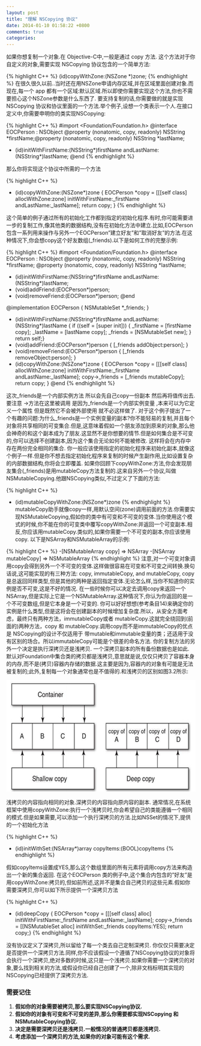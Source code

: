 ```yaml
---
layout: post
title: "理解 NSCopying 协议"
date: 2014-01-10 01:58:22 +0800
comments: true
categories: 
---
```


<!-- more -->

如果你想复制一个对象.在 Objective-C中,一般是通过 copy 方法. 这个方法对于你自定义的对象,需要实现 NSCopying 协议包含的一个简单方法:

{% highlight C++ %}
(id)copyWithZone:(NSZone *)zone;
{% endhighlight %}
在很久很久以前..当时还在用NSZone申请内存区域,并在区域里面创建对象.而现在,每一个 app 都有一个区域:默认区域.所以即使你需要实现这个方法,你也不需要担心这个NSZone参数是什么东西了.
要支持复制的话,你需要做的就是实现NSCopying 协议和协议里面的一个方法.举个例子,设想一个类表示一个人.在接口定义中,你需要申明你的类实现NSCopying:

{% highlight C++ %}
#import <Foundation/Foundation.h>
@interface EOCPerson : NSObject <NSCopying>
@property (nonatomic, copy, readonly) NSString *firstName;@property (nonatomic, copy, readonly) NSString *lastName;
- (id)initWithFirstName:(NSString*)firstName
 andLastName:(NSString*)lastName;
@end
{% endhighlight %}

那么你将实现这个协议中所需的一个方法

{% highlight C++ %}
- (id)copyWithZone:(NSZone*)zone {
 EOCPerson *copy = [[[self class] allocWithZone:zone]
 initWithFirstName:_firstName
 andLastName:_lastName];
 return copy;
}
{% endhighlight %}

这个简单的例子通过所有的初始化工作都到指定的初始化程序.有时,你可能需要进一步的复制工作,像其他类的数据结构,没有在初始化方法中建立.比如,EOCPerson包含一系列用来操作与另外一个EOCPerson”建立好友”和”取消好友”的方法.在这种情况下,你会想copy这个好友数组(_friends).以下是如何工作的完整示例:

{% highlight C++ %}
#import <Foundation/Foundation.h>
@interface EOCPerson : NSObject <NSCopying>
@property (nonatomic, copy, readonly) NSString *firstName;
@property (nonatomic, copy, readonly) NSString *lastName;
- (id)initWithFirstName:(NSString*)firstName
 andLastName:(NSString*)lastName;
- (void)addFriend:(EOCPerson*)person;
- (void)removeFriend:(EOCPerson*)person;
@end


@implementation EOCPerson {
 NSMutableSet *_friends;
}
- (id)initWithFirstName:(NSString*)firstName
 andLastName:(NSString*)lastName {
 if ((self = [super init])) {
 _firstName = [firstName copy];
 _lastName = [lastName copy];
 _friends = [NSMutableSet new];
 }
 return self;}
- (void)addFriend:(EOCPerson*)person {
 [_friends addObject:person];
}
- (void)removeFriend:(EOCPerson*)person {
 [_friends removeObject:person];
}
- (id)copyWithZone:(NSZone*)zone {
 EOCPerson *copy = [[[self class] allocWithZone:zone]
 initWithFirstName:_firstName
 andLastName:_lastName];
 copy->_friends = [_friends mutableCopy];
 return copy;
}
@end
{% endhighlight %}

这次\_friends是一个内部实例方法 所以会先自己copy一份副本 然后再将值传出去.要注意 ->方法在这里被调用 是因为\_friends是一个内部实例变量 ,本来可以为它定义一个属性 但是既然它不会被外部使用 就不必这样做了.
对于这个例子提出了一个有趣的问题:为什么\_friends是一个实例变量的副本?你不能轻易的复制,并且每个对象将共享相同的可变集合.但是,这意味着假如一个朋友添加到原来的对象,那么他会神奇的和这个副本成为了朋友.这显然不是你想要的情节.但是如何集合是不可变的,你可以选择不创建副本,因为这个集合无论如何不能被修改. 这样将会在内存中存在两份完全相同的集合.
你一般应该使用指定的初始化程序来初始化副本,就像这个例子一样.但是你不想去指定初始化程序来复制的时候产生副作用,比如设置复杂的内部数据结构,你将会立即覆盖.
如果你回顾下copyWithZone:方法,你会发现朋友集合(_friends)是用mutableCopy方法复制的.这来自另外一个协议,叫做NSMutableCopying.他跟NSCopying类似,不过定义了下面的方法:

{% highlight C++ %}
- (id)mutableCopyWithZone:(NSZone*)zone
{% endhighlight %}
mutableCopy助手就像copy一样,用默认空间(zone)调用前面的方法.你需要实现NSMutableCopying,假如你的类中有可变和不可变的变体.当你使用这个模式的时候,你不能在你的可变类中覆写copyWithZone:并返回一个可变副本.相反,你应该用mutableCopy.类似的,如果你需要一个不可变的副本,你应该使用copy.
以下是NSArray和NSMutableArray的示例:

{% highlight C++ %}
-[NSMutableArray copy] => NSArray
-[NSArray mutableCopy] => NSMutableArray
{% endhighlight %}
注意,对一个可变对象调用copy会得到另外一个不可变的变体.这样做很容易在可变和不可变之间转换.换句话说,这可能实现的有三种方法: copy, immutableCopy, and mutableCopy, copy是总返回同样类型,但是其他的两种是返回指定变体.无论怎么样,当你不知道你的实例是否不可变,这是不好的情况. 在一些时候你可以决定去调用copy来返回一个NSArray,但是实际上它是一个NSMutableArray.这种情况下,你认为你返回的是一个不可变数组,但是它本身是一个可变的.
你可以好好想想(参考条目14)来确定你的实例是什么类型,但是这将会在创建副本的时候增加复杂度.所以，从安全方面考虑，最终只有两种方法，immutableCopy或者 mutableCopy.这就完全绕回到(前面的)两种方法，copy 和 mutableCopy.调用copy而不是immutableCopy的优点是 NSCopying的设计不仅适用于  带mutable和immutable变量的类；还适用于没有区别的场合。所以immutableCopy可能是个很差的命名方法.
你的复制方法的另外一个决定是执行深拷贝还是浅拷贝. 一个深拷贝副本的所有备份数据也是如此. 默认对Foundation中集合类的拷贝都是浅拷贝,意思就是说,仅仅只拷贝了容器本身的内存,而不是(拷贝)容器内存储的数据.这主要是因为,容器内的对象有可能是无法被复制的;此外,复制每一个对象通常也是不值得的.和浅拷贝的区别如图3.2所示:

!["图示3.2 [浅拷贝 与 深拷贝]"](/images/20140110_4.png)

浅拷贝的内容指向相同的对象.深拷贝的内容指向原内容的副本.
通常情况,在系统框架中使用copyWithZone:执行一个浅拷贝时,你会希望自己的类能遵循一个相同的模式.但是如果需要,可以添加一个执行深拷贝的方法.比如NSSet的情况下,提供的一个初始化方法

{% highlight C++ %}
- (id)initWithSet:(NSArray*)array copyItems:(BOOL)copyItems
{% endhighlight %}

假如copyItems设置成YES,那么这个数组里面的所有元素将调用copy方法来构造出一个新的集合返回.
在这个EOCPerson 类的例子中,这个集合内包含的”好友”是用copyWithZone:拷贝的,但如前所述,这并不是集合自己拷贝的这些元素.假如你需要深拷贝,你可以如下所示提供一个深拷贝方法

{% highlight C++ %}
- (id)deepCopy {
 EOCPerson *copy = [[[self class] alloc]
 initWithFirstName:_firstName
 andLastName:_lastName];
 copy->_friends = [[NSMutableSet alloc] initWithSet:_friends
 copyItems:YES];
 return copy;}
{% endhighlight %}

没有协议定义了深拷贝,所以留给了每一个类去自己定制深拷贝. 你仅仅只需要决定是否提供一个深拷贝方法.同样,你不应该假设一个遵循了NSCopying协议的对象将会执行一个深拷贝,绝对多数的时候,这只是一个浅拷贝.如果你需要一个深拷贝的对象,要么找到相关的方法,或假设你已经自己创建了一个,除非文档标明其实现的NSCopying已经提供了深拷贝方法.




<h3>需要记住</h3>
<ol>
<li><strong>假如你的对象需要被拷贝,那么要实现NSCopying协议.</strong></li>
<li><strong>假如你的对象有可变和不可变的差异,那么你需要都实现NSCopying 和 NSMutableCopying协议.</strong></li>
<li><strong>决定是需要深拷贝还是浅拷贝.一般情况的普通拷贝都是浅拷贝.</strong></li>
<li><strong>考虑添加一个深拷贝的方法,如果你的对象可能有这个需求.</strong></li>
</ol>